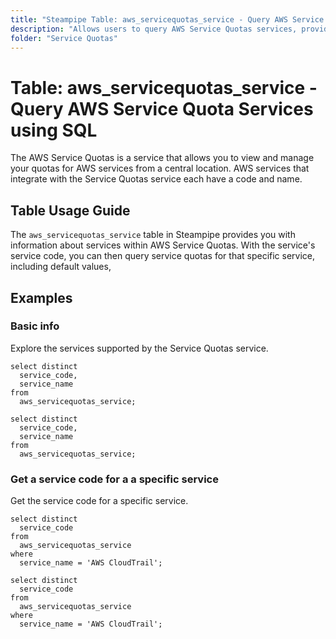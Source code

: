 ```yaml
---
title: "Steampipe Table: aws_servicequotas_service - Query AWS Service Quota Services using SQL"
description: "Allows users to query AWS Service Quotas services, providing detailed information about each service's code and name."
folder: "Service Quotas"
---
```


# Table: aws_servicequotas_service - Query AWS Service Quota Services using SQL

The AWS Service Quotas is a service that allows you to view and manage your quotas for AWS services from a central location. AWS services that integrate with the Service Quotas service each have a code and name.

## Table Usage Guide

The `aws_servicequotas_service` table in Steampipe provides you with information about services within AWS Service Quotas. With the service's service code, you can then query service quotas for that specific service, including default values, 

## Examples

### Basic info
Explore the services supported by the Service Quotas service.

```sql+postgres
select distinct
  service_code,
  service_name
from
  aws_servicequotas_service;
```

```sql+sqlite
select distinct
  service_code,
  service_name
from
  aws_servicequotas_service;
```

### Get a service code for a a specific service
Get the service code for a specific service.

```sql+postgres
select distinct
  service_code
from
  aws_servicequotas_service
where
  service_name = 'AWS CloudTrail';
```

```sql+sqlite
select distinct
  service_code
from
  aws_servicequotas_service
where
  service_name = 'AWS CloudTrail';
```
